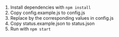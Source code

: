 1. Install dependencies with `npm install`
2. Copy config.example.js to config.js
3. Replace by the corresponding values in config.js
4. Copy status.example.json to status.json
5. Run with `npm start`